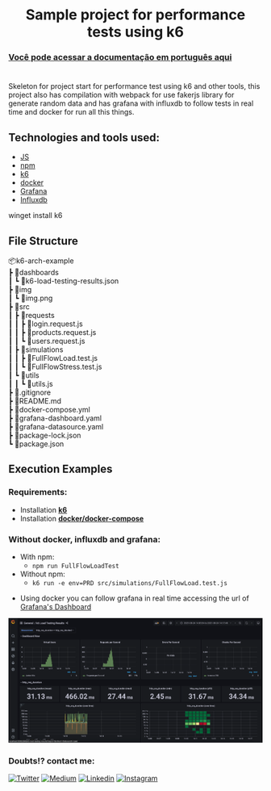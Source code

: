 <h1 align="center"> Sample project for performance tests using k6</h1>

### [**Você pode acessar a documentação em português aqui**](docs/pt-BR/README.md)

<h1 align="center"></h1>
  
Skeleton for project start for performance test using k6 and other tools, this project also has compilation with webpack for use fakerjs library for generate random data and has grafana with influxdb to follow tests in real time and docker for run all this things.

## Technologies and tools used:

- [JS](https://developer.mozilla.org/pt-BR/docs/Web/JavaScript)
- [npm](https://www.npmjs.com/)
- [k6](https://k6.io/)
- [docker](https://www.docker.com/get-started)
- [Grafana](https://grafana.com/)
- [Influxdb](https://github.com/influxdata/influxdb)

winget install k6

## File Structure

📦k6-arch-example  
┣ 📂dashboards  
┃ ┗ 📜k6-load-testing-results.json  
┣ 📂img  
┃ ┗ 📜img.png  
┣ 📂src  
┃ ┣ 📂requests  
┃ ┃ ┣ 📜login.request.js  
┃ ┃ ┣ 📜products.request.js  
┃ ┃ ┗ 📜users.request.js  
┃ ┣ 📂simulations  
┃ ┃ ┣ 📜FullFlowLoad.test.js  
┃ ┃ ┗ 📜FullFlowStress.test.js  
┃ ┗ 📂utils  
┃ ┃ ┗ 📜utils.js  
┣ 📜.gitignore  
┣ 📜README.md  
┣ 📜docker-compose.yml  
┣ 📜grafana-dashboard.yaml  
┣ 📜grafana-datasource.yaml  
┣ 📜package-lock.json  
┗ 📜package.json

## Execution Examples

### Requirements:

- Installation [**k6**](https://k6.io/docs/getting-started/installation/)
- Installation [**docker/docker-compose**](https://www.docker.com/get-started)

### Without docker, influxdb and grafana:

- With npm:
  - `npm run FullFlowLoadTest`
- Without npm:
  - `k6 run -e env=PRD src/simulations/FullFlowLoad.test.js`

* Using docker you can follow grafana in real time accessing the url of [Grafana's Dashboard](http://localhost:3000/d/k6/k6-load-testing-results?orgId=1&refresh=5s)

![Grafana's dashboard with many graphs for performance monitoring](docs/img/img.png)

### Doubts!? contact me:

[![Twitter](https://badgen.net/badge/Twitter/%40max_dacruz?icon=twitter)](https://twitter.com/max_dacruz)
[![Medium](https://badgen.net/badge/Medium/%40maximilianoalves?icon=medium)](https://medium.com/@maximilianoalves)
[![Linkedin](https://badgen.net/badge/Linkedin/maximilianodacruz?icon=linkedin)](https://www.linkedin.com/in/maximilianodacruz/)
[![Instagram](https://badgen.net/badge/Instagram/max_dacruz?icon=instagram)](https://www.instagram.com/max_dacruz/)

